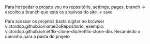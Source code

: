 
Para hospedar o projeto vou no repositório, settings, pages, branch -> escolho a branch que está os arquivos do site -> save

Para acessar os projetos basta digitar no browser victordop.github.io/nomeDoRepositorio,
exemplo: victordop.github.io/netflix-clone-dio/netflix-clone-dio.
Resumindo o caminho para a pasta do projeto
